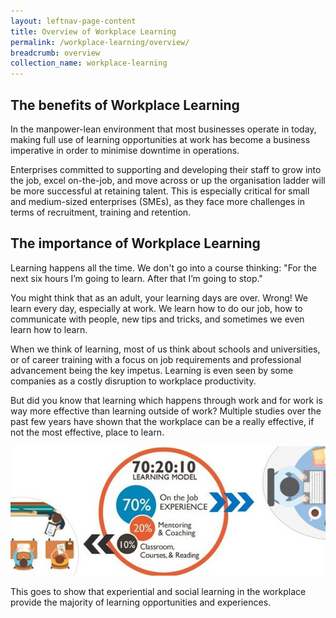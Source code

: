 ```yaml
---
layout: leftnav-page-content
title: Overview of Workplace Learning
permalink: /workplace-learning/overview/
breadcrumb: overview
collection_name: workplace-learning
---
```


## **The benefits of Workplace Learning**


In the manpower-lean environment that most businesses operate in today, making full use of learning opportunities at work has become a business imperative in order to minimise downtime in operations.

Enterprises committed to supporting and developing their staff to grow into the job, excel on-the-job, and move across or up the organisation ladder will be more successful at retaining talent. This is especially critical for small and medium-sized enterprises (SMEs), as they face more challenges in terms of recruitment, training and retention.


## **The importance of Workplace Learning**


Learning happens all the time. We don't go into a course thinking: "For the next six hours I’m going to learn. After that I’m going to stop."

You might think that as an adult, your learning days are over. Wrong! We learn every day, especially at work. We learn how to do our job, how to communicate with people, new tips and tricks, and sometimes we even learn how to learn.


When we think of learning, most of us think about schools and universities, or of career training with a focus on job requirements and professional advancement being the key impetus. Learning is even seen by some companies as a costly disruption to workplace productivity.

But did you know that learning which happens through work and for work is way more effective than learning outside of work? Multiple studies over the past few years have shown that the workplace can be a really effective, if not the most effective, place to learn.



![Learning Model](/images/702010.jpg)
<caption>This goes to show that experiential and social learning in the workplace provide the majority of learning opportunities and experiences.</caption>
